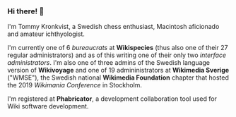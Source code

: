 ### Hi there! 👋

I'm Tommy Kronkvist, a Swedish chess enthusiast, Macintosh aficionado and amateur ichthyologist.

I'm currently one of 6 _bureaucrats_ at **Wikispecies** (thus also one of their 27 regular administrators) and as of this writing one of their only two _interface administrators_. I'm also one of three admins of the Swedish language version of **Wikivoyage** and one of 19 admininistrators at **Wikimedia Sverige** ("WMSE"), the Swedish national **Wikimedia Foundation** chapter that hosted the 2019 _Wikimania Conference_ in Stockholm.

I'm registered at **Phabricator**, a development collaboration tool used for Wiki software development.

<!--
**PixelHermit/PixelHermit** is a ✨ _special_ ✨ repository because its `README.md` (this file) appears on your GitHub profile.

Here are some ideas to get you started:

- 🔭 I’m currently working on ...
- 🌱 I’m currently learning ...
- 👯 I’m looking to collaborate on ...
- 🤔 I’m looking for help with ...
- 💬 Ask me about ...
- 📫 How to reach me: ...
- 😄 Pronouns: ...
- ⚡ Fun fact: ...
-->
